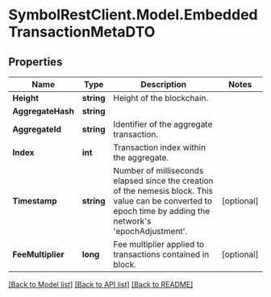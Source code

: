 # SymbolRestClient.Model.EmbeddedTransactionMetaDTO

## Properties

Name | Type | Description | Notes
------------ | ------------- | ------------- | -------------
**Height** | **string** | Height of the blockchain. | 
**AggregateHash** | **string** |  | 
**AggregateId** | **string** | Identifier of the aggregate transaction. | 
**Index** | **int** | Transaction index within the aggregate. | 
**Timestamp** | **string** | Number of milliseconds elapsed since the creation of the nemesis block. This value can be converted to epoch time by adding the network&#39;s &#39;epochAdjustment&#39;. | [optional] 
**FeeMultiplier** | **long** | Fee multiplier applied to transactions contained in block. | [optional] 

[[Back to Model list]](../README.md#documentation-for-models) [[Back to API list]](../README.md#documentation-for-api-endpoints) [[Back to README]](../README.md)

